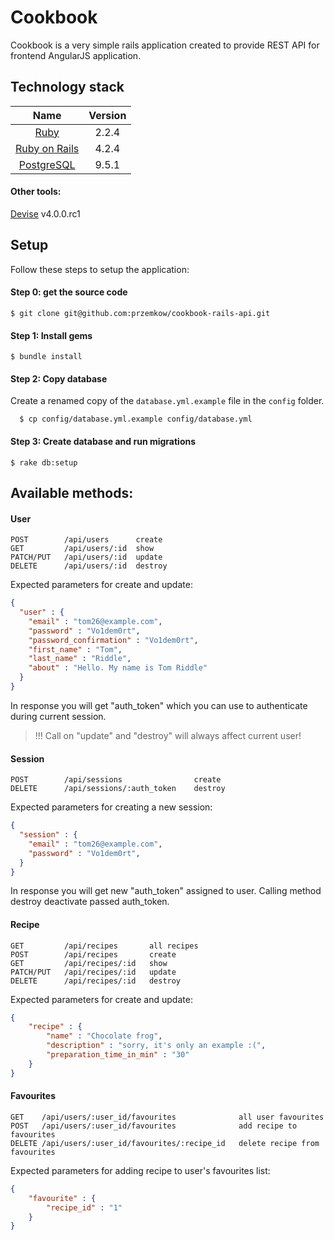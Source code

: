 # Cookbook
  Cookbook is a very simple rails application created to provide REST API for
  frontend AngularJS application.


## Technology stack
| Name |  Version |
| :--: | :---: |
| [Ruby](https://www.ruby-lang.org) | 2.2.4 |
| [Ruby on Rails](http://www.rubyonrails.org/) | 4.2.4 |
| [PostgreSQL](http://www.postgresql.org/) | 9.5.1 |

#### Other tools:

  [Devise](https://github.com/plataformatec/devise/tree/v4.0.0.rc1) v4.0.0.rc1

## Setup

Follow these steps to setup the application:

#### Step 0: get the source code
```
$ git clone git@github.com:przemkow/cookbook-rails-api.git
```

#### Step 1: Install gems
```
$ bundle install
```

#### Step 2: Copy database
Create a renamed copy of the `database.yml.example` file in the `config` folder.
```
  $ cp config/database.yml.example config/database.yml
```

#### Step 3: Create database and run migrations
```
$ rake db:setup
```
## Available methods:

#### User
```
POST        /api/users      create
GET         /api/users/:id  show
PATCH/PUT   /api/users/:id  update
DELETE      /api/users/:id  destroy
```

Expected parameters for create and update:

```json
{
  "user" : {
    "email" : "tom26@example.com",
    "password" : "Vo1dem0rt",
    "password_confirmation" : "Vo1dem0rt",
    "first_name" : "Tom",
    "last_name" : "Riddle",
    "about" : "Hello. My name is Tom Riddle"
  }
}
```

In response you will get "auth_token" which you can use to authenticate during current session.

> !!! Call on "update" and "destroy" will always affect current user!

#### Session
```
POST        /api/sessions                create
DELETE      /api/sessions/:auth_token    destroy
```

Expected parameters for creating a new session:

```json
{
  "session" : {
    "email" : "tom26@example.com",
    "password" : "Vo1dem0rt",
  }
}
```

In response you will get new "auth_token" assigned to user.
Calling method destroy deactivate passed auth_token.

#### Recipe
```
GET         /api/recipes       all recipes
POST        /api/recipes       create
GET         /api/recipes/:id   show
PATCH/PUT   /api/recipes/:id   update
DELETE      /api/recipes/:id   destroy
```

Expected parameters for create and update:

```json
{
    "recipe" : {
        "name" : "Chocolate frog",
        "description" : "sorry, it's only an example :(",
        "preparation_time_in_min" : "30"
    }
}
```

#### Favourites
```
GET    /api/users/:user_id/favourites              all user favourites
POST   /api/users/:user_id/favourites              add recipe to favourites
DELETE /api/users/:user_id/favourites/:recipe_id   delete recipe from favourites
```

Expected parameters for adding recipe to user's favourites list:

```json
{
    "favourite" : {
        "recipe_id" : "1"
    }
}
```
